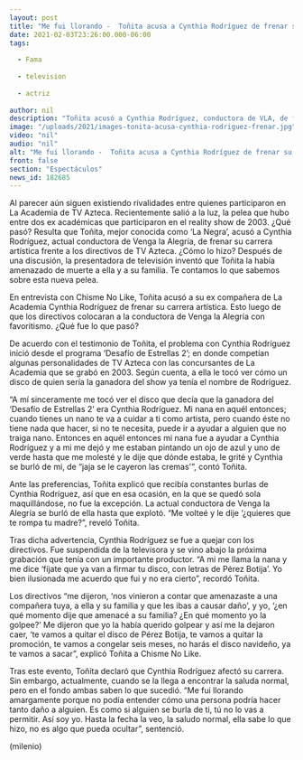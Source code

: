 ```yaml
---
layout: post
title: "Me fui llorando -  Toñita acusa a Cynthia Rodríguez de frenar su carrera en TV Azteca"
date: 2021-02-03T23:26:00.000-06:00
tags:
  
  - Fama
  
  - television
  
  - actriz
  
author: nil
description: "Toñita acusó a Cynthia Rodríguez, conductora de VLA, de frenar su carrera en TV Azteca, inventó que la participante de La Academia la había amenazado de muerte. Te contamos lo que sabemos sobre esta nueva revelación. "
image: "/uploads/2021/images-tonita-acusa-cynthia-rodriguez-frenar.jpg"
video: "nil"
audio: "nil"
alt: "Me fui llorando -  Toñita acusa a Cynthia Rodríguez de frenar su carrera en TV Azteca"
front: false
section: "Espectáculos"
news_id: 182685
---
```


Al parecer aún siguen existiendo rivalidades entre quienes participaron en La Academia de TV Azteca. Recientemente salió a la luz, la pelea que hubo entre dos ex académicas que participaron en el reality show de 2003. ¿Qué pasó? Resulta que Toñita, mejor conocida como ‘La Negra’, acusó a Cynthia Rodríguez, actual conductora de Venga la Alegría, de frenar su carrera artística frente a los directivos de TV Azteca. ¿Cómo lo hizo? Después de una discusión, la presentadora de televisión inventó que Toñita la había amenazado de muerte a ella y a su familia. Te contamos lo que sabemos sobre esta nueva pelea. 

En entrevista con Chisme No Like, Toñita acusó a su ex compañera de La Academia Cynthia Rodríguez de frenar su carrera artística. Esto luego de que los directivos colocaran a la conductora de Venga la Alegría con favoritismo. ¿Qué fue lo que pasó? 

De acuerdo con el testimonio de Toñita, el problema con Cynthia Rodríguez inició desde el programa ‘Desafío de Estrellas 2’; en donde competían algunas personalidades de TV Azteca con las concursantes de La Academia que se grabó en 2003. Según cuenta, a ella le tocó ver cómo un disco de quien sería la ganadora del show ya tenía el nombre de Rodríguez. 

“A mí sinceramente me tocó ver el disco que decía que la ganadora del ‘Desafío de Estrellas 2’ era Cynthia Rodríguez. Mi nana en aquél entonces; cuando tienes un nano te va a cuidar a ti como artista, pero cuando éste no tiene nada que hacer, si no te necesita, puede ir a ayudar a alguien que no traiga nano. Entonces en aquél entonces mi nana fue a ayudar a Cynthia Rodríguez y a mi me dejó y me estaban pintando un ojo de azul y uno de verde hasta que me molesté y le dije que dónde estaba, le grité y Cynthia se burló de mi, de “jaja se le cayeron las cremas'”, contó Toñita.

Ante las preferencias, Toñita explicó que recibía constantes burlas de Cynthia Rodríguez, así que en esa ocasión, en la que se quedó sola maquillándose, no fue la excepción. La actual conductora de Venga la Alegría se burló de ella hasta que explotó. 
“Me volteé y le dije ‘¿quieres que te rompa tu madre?”, reveló Toñita.

Tras dicha advertencia, Cynthia Rodríguez se fue a quejar con los directivos. Fue suspendida de la televisora y se vino abajo la próxima grabación que tenía con un importante productor. 
“A mi me llama la nana y me dice ‘fíjate que ya van a firmar tu disco, con letras de Pérez Botija’. Yo bien ilusionada me acuerdo que fui y no era cierto”, recordó Toñita. 

Los directivos “me dijeron, ‘nos vinieron a contar que amenazaste a una compañera tuya, a ella y su familia y que les ibas a causar daño’, y yo, ‘¿en qué momento dije que amenacé a su familia? ¿En qué momento yo la golpee?’ Me dijeron que yo la había querido golpear y así me la dejaron caer, ‘te vamos a quitar el disco de Pérez Botija, te vamos a quitar la promoción, te vamos a congelar seis meses, no harás el disco navideño, ya te vamos a sacar”, explicó Toñita a Chisme No Like. 

Tras este evento, Toñita declaró que Cynthia Rodríguez afectó su carrera. Sin embargo, actualmente, cuando se la llega a encontrar la saluda normal, pero en el fondo ambas saben lo que sucedió. 
“Me fui llorando amargamente porque no podía entender cómo una persona podría hacer tanto daño a alguien. Es como si alguien se burla de ti, tú no lo vas a permitir. Así soy yo. Hasta la fecha la veo, la saludo normal, ella sabe lo que hizo, no es algo que pueda ocultar”, sentenció. 

(milenio)